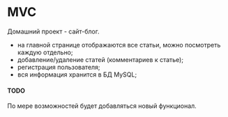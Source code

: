 # MVC
Домашний проект - сайт-блог. 
- на главной странице отображаются все статьи, можно посмотреть каждую отдельно; <br>
- добавление/удаление статей (комментариев к статье); <br>
- регистрация пользователя; <br>
- вся информация хранится в БД MySQL; <br>

<h4>TODO</h4>
По мере возможностей будет добавляться новый функционал.
